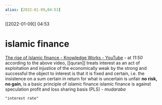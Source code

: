 ```yaml
---
alias: [2022-01-09,04:53]
---
```

 
[[2022-01-09]] 04:53
# islamic finance
[The rise of Islamic finance - Knowledge Works - YouTube](https://youtu.be/P_cVuLpD_rs) - at *11:50*
according to the above video, [[quran]] treats interest as an act of exploitation and injustice of the economically weak by the strong and successful
the object to interest is that it is fixed and certain, i.e. the insistence on a sum certain in return for what is uncertain is unfair
**no risk, no gain**, is a basic principle of islamic finance
islamic finance is against speculation
profit and loss sharing basis (PLS) - *mudaraba*
```query
"interest rate"
```